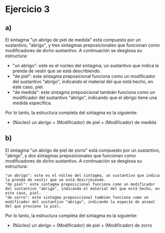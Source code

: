 # Ejercicio 3

## a)
El sintagma "un abrigo de piel de medida" está compuesto por un sustantivo, "abrigo", y tres sintagmas preposicionales que funcionan como modificadores de dicho sustantivo. A continuación se desglosa su estructura:

  - "un abrigo": este es el núcleo del sintagma, un sustantivo que indica la prenda de vestir que se está describiendo.
  - "de piel": este sintagma preposicional funciona como un modificador del sustantivo  "abrigo", indicando el material del que está hecho, en este caso, piel.
  - "de medida": este sintagma preposicional también funciona como un modificador del sustantivo "abrigo", indicando que el abrigo tiene una medida específica.

Por lo tanto, la estructura completa del sintagma es la siguiente:
  - (Núcleo) un abrigo + (Modificador) de piel + (Modificador) de medida

## b)
El sintagma "un abrigo de piel de zorro" está compuesto por un sustantivo, "abrigo", y dos sintagmas preposicionales que funcionan como modificadores de dicho sustantivo. A continuación se desglosa su estructura:

    "un abrigo": este es el núcleo del sintagma, un sustantivo que indica la prenda de vestir que se está describiendo.
    "de piel": este sintagma preposicional funciona como un modificador del sustantivo "abrigo", indicando el material del que está hecho, en este caso, piel.
    "de zorro": este sintagma preposicional también funciona como un modificador del sustantivo "abrigo", indicando la especie de animal del que proviene la piel.

Por lo tanto, la estructura completa del sintagma es la siguiente:
  - (Núcleo) un abrigo + (Modificador) de piel + (Modificador) de zorro
